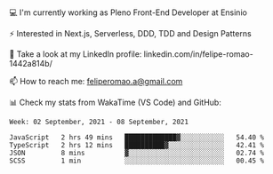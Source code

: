 💻 I'm currently working as Pleno Front-End Developer at Ensinio

⚡ Interested in Next.js, Serverless, DDD, TDD and Design Patterns

👥 Take a look at my LinkedIn profile: linkedin.com/in/felipe-romao-1442a814b/

📫 How to reach me: feliperomao.a@gmail.com

📊 Check my stats from WakaTime (VS Code) and GitHub:

<!--START_SECTION:waka-->
```text
Week: 02 September, 2021 - 08 September, 2021

JavaScript   2 hrs 49 mins   █████████████▓░░░░░░░░░░░   54.40 % 
TypeScript   2 hrs 12 mins   ██████████▓░░░░░░░░░░░░░░   42.41 % 
JSON         8 mins          ▓░░░░░░░░░░░░░░░░░░░░░░░░   02.74 % 
SCSS         1 min           ░░░░░░░░░░░░░░░░░░░░░░░░░   00.45 % 
```
<!--END_SECTION:waka-->
